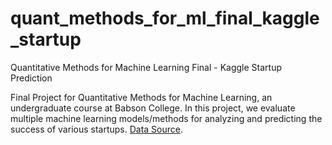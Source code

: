 # quant_methods_for_ml_final_kaggle_startup
 Quantitative Methods for Machine Learning Final - Kaggle Startup Prediction

Final Project for Quantitative Methods for Machine Learning, an undergraduate course at Babson College. In this project, we evaluate multiple machine learning models/methods for analyzing and predicting the success of various startups. [Data Source](https://www.kaggle.com/datasets/justinas/startup-investments). 
